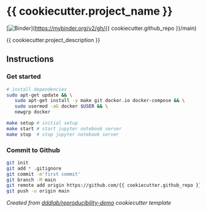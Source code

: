 # {{ cookiecutter.project_name }}

[![Binder](https://mybinder.org/badge_logo.svg)](https://mybinder.org/v2/gh/{{ cookiecutter.github_repo }}/main)

{{ cookiecutter.project_description }}

## Instructions

### Get started

```bash
# install dependencies
sudo apt-get update && \
   sudo apt-get install -y make git docker.io docker-compose && \
   sudo usermod -aG docker $USER && \
   newgrp docker

make setup # initial setup
make start # start jupyter notebook server
make stop  # stop jupyter notebook server
```

### Commit to Github

```bash
git init
git add * .gitignore
git commit -m'first commit'
git branch -M main
git remote add origin https://github.com/{{ cookiecutter.github_repo }}.git
git push -u origin main
```

_Created from [dddlab/reproducibility-demo](https://github.com/dddlab/reproducibility-demo) cookiecutter template_
